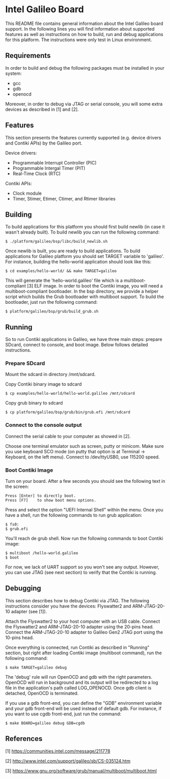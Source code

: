 Intel Galileo Board
===================

This README file contains general information about the Intel Galileo board
support. In the following lines you will find information about supported
features as well as instructions on how to build, run and debug applications
for this platform. The instructions were only test in Linux environment.

Requirements
------------

In order to build and debug the following packages must be installed in your
system:
  * gcc
  * gdb
  * openocd

Moreover, in order to debug via JTAG or serial console, you will some extra
devices as described in [1] and [2].

Features
--------

This section presents the features currently supported (e.g. device drivers
and Contiki APIs) by the Galileo port.

Device drivers:
  * Programmable Interrupt Controller (PIC)
  * Programmable Intergal Timer (PIT)
  * Real-Time Clock (RTC)

Contiki APIs:
  * Clock module
  * Timer, Stimer, Etimer, Ctimer, and Rtimer libraries

Building
--------

To build applications for this platform you should first build newlib (in
case it wasn't already built). To build newlib you can run the following
command:
```
$ ./platform/galileo/bsp/libc/build_newlib.sh
```

Once newlib is built, you are ready to build applications. To build
applications for Galileo platform you should set TARGET variable to 'galileo'.
For instance, building the hello-world application should look like this:
```
$ cd examples/hello-world/ && make TARGET=galileo
```

This will generate the 'hello-world.galileo' file which is a multiboot-
compliant [3] ELF image. In order to boot the Contiki image, you will need
a multiboot-compliant bootloader. In the bsp directory, we provide a helper
script which builds the Grub bootloader with multiboot support. To build the
bootloader, just run the following command:
```
$ platform/galileo/bsp/grub/build_grub.sh
```

Running
-------

So to run Contiki applications in Galileo, we have three main steps:
prepare SDcard, connect to console, and boot image. Below follows
detailed instructions.

### Prepare SDcard

Mount the sdcard in directory /mnt/sdcard.

Copy Contiki binary image to sdcard
```
$ cp examples/hello-world/hello-world.galileo /mnt/sdcard
```

Copy grub binary to sdcard
```
$ cp platform/galileo/bsp/grub/bin/grub.efi /mnt/sdcard
```

### Connect to the console output

Connect the serial cable to your computer as showed in [2].

Choose one terminal emulator such as screen, putty or minicom. Make sure you
use keyboard SCO mode (on putty that option is at Terminal -> Keyboard, on
the left menu). Connect to /dev/ttyUSB0, use 115200 speed.

### Boot Contiki Image

Turn on your board. After a few seconds you should see the following text
in the screen:
```
Press [Enter] to directly boot.
Press [F7]    to show boot menu options.
```

Press <F7> and select the option "UEFI Internal Shell" within the menu. Once
you have a shell, run the following commands to run grub application:
```
$ fs0:
$ grub.efi
```

You'll reach de grub shell. Now run the following commands to boot Contiki
image:
```
$ multiboot /hello-world.galileo
$ boot
```

For now, we lack of UART support so you won't see any output. However, you can
use JTAG (see next section) to verify that the Contiki is running.

Debugging
---------

This section describes how to debug Contiki via JTAG. The following
instructions consider you have the devices: Flyswatter2 and ARM-JTAG-20-10
adapter (see [1]).

Attach the Flyswatter2 to your host computer with an USB cable. Connect the
Flyswatter2 and ARM-JTAG-20-10 adapter using the 20-pins head. Connect the
ARM-JTAG-20-10 adapter to Galileo Gen2 JTAG port using the 10-pins head.

Once everything is connected, run Contiki as described in "Running" section,
but right after loading Contiki image (multiboot command), run the following
command:
```
$ make TARGET=galileo debug
```

The 'debug' rule will run OpenOCD and gdb with the right parameters. OpenOCD
will run in background and its output will be redirected to a log file in the
application's path called LOG_OPENOCD. Once gdb client is detached, OpenOCD
is terminated.

If you use a gdb front-end, you can define the "GDB" environment
variable and your gdb front-end will be used instead of default gdb.
For instance, if you want to use cgdb front-end, just run the command:
```
$ make BOARD=galileo debug GDB=cgdb
```

References
----------

[1] https://communities.intel.com/message/211778

[2] http://www.intel.com/support/galileo/sb/CS-035124.htm

[3] https://www.gnu.org/software/grub/manual/multiboot/multiboot.html
